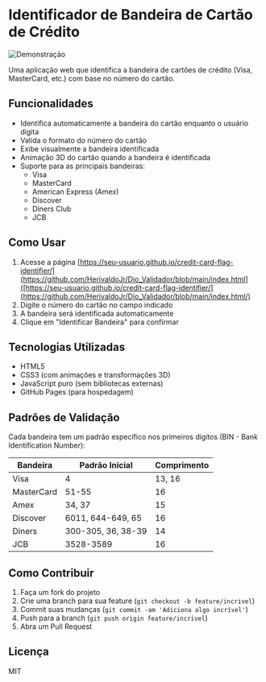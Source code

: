 # Identificador de Bandeira de Cartão de Crédito

![Demonstração](/docs/demo.gif)

Uma aplicação web que identifica a bandeira de cartões de crédito (Visa, MasterCard, etc.) com base no número do cartão.

## Funcionalidades

- Identifica automaticamente a bandeira do cartão enquanto o usuário digita
- Valida o formato do número do cartão
- Exibe visualmente a bandeira identificada
- Animação 3D do cartão quando a bandeira é identificada
- Suporte para as principais bandeiras:
  - Visa
  - MasterCard
  - American Express (Amex)
  - Discover
  - Diners Club
  - JCB

## Como Usar

1. Acesse a página [https://seu-usuario.github.io/credit-card-flag-identifier/](https://github.com/HerivaldoJr/Dio_Validador/blob/main/index.html]([https://seu-usuario.github.io/credit-card-flag-identifier/](https://github.com/HerivaldoJr/Dio_Validador/blob/main/index.html/)
2. Digite o número do cartão no campo indicado
3. A bandeira será identificada automaticamente
4. Clique em "Identificar Bandeira" para confirmar

## Tecnologias Utilizadas

- HTML5
- CSS3 (com animações e transformações 3D)
- JavaScript puro (sem bibliotecas externas)
- GitHub Pages (para hospedagem)

## Padrões de Validação

Cada bandeira tem um padrão específico nos primeiros dígitos (BIN - Bank Identification Number):

| Bandeira    | Padrão Inicial               | Comprimento |
|-------------|------------------------------|-------------|
| Visa        | 4                            | 13, 16      |
| MasterCard  | 51-55                        | 16          |
| Amex        | 34, 37                       | 15          |
| Discover    | 6011, 644-649, 65            | 16          |
| Diners      | 300-305, 36, 38-39           | 14          |
| JCB         | 3528-3589                    | 16          |

## Como Contribuir

1. Faça um fork do projeto
2. Crie uma branch para sua feature (`git checkout -b feature/incrivel`)
3. Commit suas mudanças (`git commit -am 'Adiciona algo incrível'`)
4. Push para a branch (`git push origin feature/incrivel`)
5. Abra um Pull Request

## Licença

MIT
